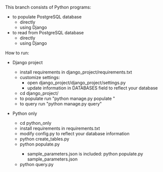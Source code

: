 This branch consists of Python programs:
 * to populate PostgreSQL database
   * directly
   * using Django
 * to read from PostgreSQL database
   * directly
   * using Django

How to run: 
* Django project
  * install requirements in django_project/requirements.txt
  * customize settings:
  	* open django_project/django_project/settings.py
  	* update information in DATABASES field to reflect your database
  * cd django_project/
  * to populate run "python manage.py populate <absolute path to parameter json>"
  * to query run "python manage.py query"

* Python only
  * cd python_only
  * install requirements in requirements.txt
  * modify config.py to reflect your database information
  * python create_tables.py
  * python populate.py <parameter json here>
    * sample_parameters.json is included: python populate.py sample_parameters.json
  * python query.py